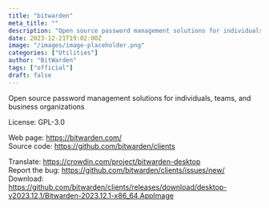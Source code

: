 ```yaml
---
title: "bitwarden"
meta_title: ""
description: "Open source password management solutions for individuals, teams, and business organizations."
date: 2023-12-21T19:02:00Z
image: "/images/image-placeholder.png"
categories: ["Utilities"]
author: "BitWarden"
tags: ["official"]
draft: false
---
```


Open source password management solutions for individuals, teams, and business organizations

License: GPL-3.0

Web page: https://bitwarden.com/  
Source code: https://github.com/bitwarden/clients

Translate: https://crowdin.com/project/bitwarden-desktop  
Report the bug: https://github.com/bitwarden/clients/issues/new/  
Download: https://github.com/bitwarden/clients/releases/download/desktop-v2023.12.1/Bitwarden-2023.12.1-x86_64.AppImage
